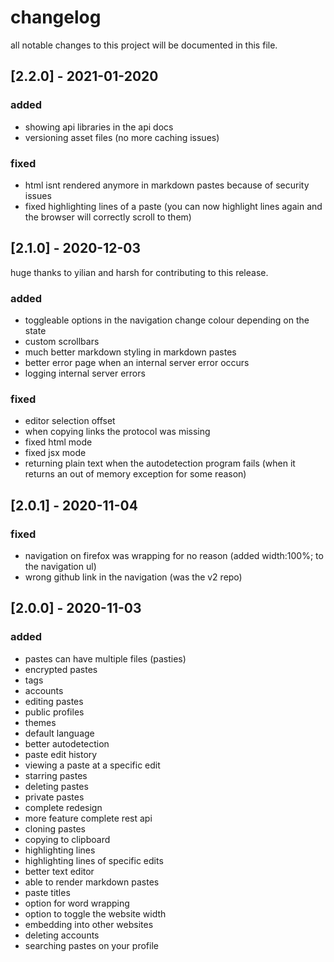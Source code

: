 # changelog

all notable changes to this project will be documented in this file.

## [2.2.0] - 2021-01-2020

### added

- showing api libraries in the api docs
- versioning asset files (no more caching issues)

### fixed

- html isnt rendered anymore in markdown pastes because of security issues
- fixed highlighting lines of a paste (you can now highlight lines again and the browser will correctly scroll to them)

## [2.1.0] - 2020-12-03

huge thanks to yilian and harsh for contributing to this release.

### added

- toggleable options in the navigation change colour depending on the state
- custom scrollbars
- much better markdown styling in markdown pastes
- better error page when an internal server error occurs
- logging internal server errors

### fixed

- editor selection offset
- when copying links the protocol was missing
- fixed html mode
- fixed jsx mode
- returning plain text when the autodetection program fails (when it returns an out of memory exception for some reason)

## [2.0.1] - 2020-11-04

### fixed

- navigation on firefox was wrapping for no reason (added width:100%; to the navigation ul)
- wrong github link in the navigation (was the v2 repo)

## [2.0.0] - 2020-11-03

### added

- pastes can have multiple files (pasties)
- encrypted pastes
- tags
- accounts
- editing pastes
- public profiles
- themes
- default language
- better autodetection
- paste edit history
- viewing a paste at a specific edit
- starring pastes
- deleting pastes
- private pastes
- complete redesign
- more feature complete rest api
- cloning pastes
- copying to clipboard
- highlighting lines
- highlighting lines of specific edits
- better text editor
- able to render markdown pastes
- paste titles
- option for word wrapping
- option to toggle the website width
- embedding into other websites
- deleting accounts
- searching pastes on your profile
